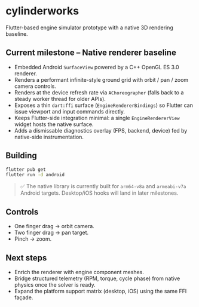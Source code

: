 # cylinderworks

Flutter-based engine simulator prototype with a native 3D rendering baseline.

## Current milestone – Native renderer baseline

- Embedded Android `SurfaceView` powered by a C++ OpenGL ES 3.0 renderer.
- Renders a performant infinite-style ground grid with orbit / pan / zoom camera controls.
- Renders at the device refresh rate via `AChoreographer` (falls back to a steady worker thread for older APIs).
- Exposes a thin `dart:ffi` surface (`EngineRendererBindings`) so Flutter can issue viewport and input commands directly.
- Keeps Flutter-side integration minimal: a single `EngineRendererView` widget hosts the native surface.
- Adds a dismissable diagnostics overlay (FPS, backend, device) fed by native-side instrumentation.

## Building

```bash
flutter pub get
flutter run -d android
```

> ✅ The native library is currently built for `arm64-v8a` and `armeabi-v7a` Android targets. Desktop/iOS hooks will land in later milestones.

## Controls

- One finger drag → orbit camera.
- Two finger drag → pan target.
- Pinch → zoom.

## Next steps

- Enrich the renderer with engine component meshes.
- Bridge structured telemetry (RPM, torque, cycle phase) from native physics once the solver is ready.
- Expand the platform support matrix (desktop, iOS) using the same FFI façade.
